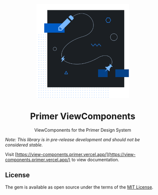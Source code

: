 <p align="center">
  <img width="300px" src="/static/assets/readme-components.png">
</p>

<h1 align="center">Primer ViewComponents</h1>

<p align="center">ViewComponents for the Primer Design System</p>

_Note: This library is in pre-release development and should not be considered stable._

Visit [https://view-components.primer.vercel.app/](https://view-components.primer.vercel.app/) to view documentation.

## License

The gem is available as open source under the terms of the [MIT License](https://opensource.org/licenses/MIT).
